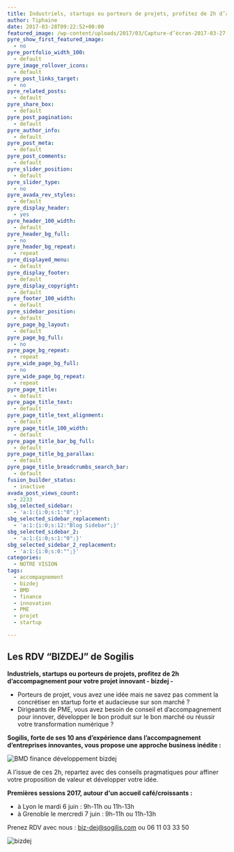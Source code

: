 ```yaml
---
title: Industriels, startups ou porteurs de projets, profitez de 2h d’accompagnement pour votre projet innovant
author: Tiphaine
date: 2017-03-28T09:22:52+00:00
featured_image: /wp-content/uploads/2017/03/Capture-d’écran-2017-03-27-à-15.42.58-copie.png
pyre_show_first_featured_image:
  - no
pyre_portfolio_width_100:
  - default
pyre_image_rollover_icons:
  - default
pyre_post_links_target:
  - no
pyre_related_posts:
  - default
pyre_share_box:
  - default
pyre_post_pagination:
  - default
pyre_author_info:
  - default
pyre_post_meta:
  - default
pyre_post_comments:
  - default
pyre_slider_position:
  - default
pyre_slider_type:
  - no
pyre_avada_rev_styles:
  - default
pyre_display_header:
  - yes
pyre_header_100_width:
  - default
pyre_header_bg_full:
  - no
pyre_header_bg_repeat:
  - repeat
pyre_displayed_menu:
  - default
pyre_display_footer:
  - default
pyre_display_copyright:
  - default
pyre_footer_100_width:
  - default
pyre_sidebar_position:
  - default
pyre_page_bg_layout:
  - default
pyre_page_bg_full:
  - no
pyre_page_bg_repeat:
  - repeat
pyre_wide_page_bg_full:
  - no
pyre_wide_page_bg_repeat:
  - repeat
pyre_page_title:
  - default
pyre_page_title_text:
  - default
pyre_page_title_text_alignment:
  - default
pyre_page_title_100_width:
  - default
pyre_page_title_bar_bg_full:
  - default
pyre_page_title_bg_parallax:
  - default
pyre_page_title_breadcrumbs_search_bar:
  - default
fusion_builder_status:
  - inactive
avada_post_views_count:
  - 2233
sbg_selected_sidebar:
  - 'a:1:{i:0;s:1:"0";}'
sbg_selected_sidebar_replacement:
  - 'a:1:{i:0;s:12:"Blog Sidebar";}'
sbg_selected_sidebar_2:
  - 'a:1:{i:0;s:1:"0";}'
sbg_selected_sidebar_2_replacement:
  - 'a:1:{i:0;s:0:"";}'
categories:
  - NOTRE VISION
tags:
  - accompagnement
  - bizdej
  - BMD
  - finance
  - innovation
  - PME
  - projet
  - startup

---
```

## Les RDV “BIZDEJ” de Sogilis

**Industriels, startups ou porteurs de projets, profitez de 2h d’accompagnement pour votre projet innovant - bizdej -**

- Porteurs de projet, vous avez une idée mais ne savez pas comment la concrétiser en startup forte et audacieuse sur son marché ?
- Dirigeants de PME, vous avez besoin de conseil et d’accompagnement pour innover, développer le bon produit sur le bon marché ou réussir votre transformation numérique ?

**Sogilis, forte de ses 10 ans d’expérience dans l’accompagnement d’entreprises innovantes, vous propose une approche business inédite :**

![BMD finance développement bizdej](/img/2017/03/Capture-d’écran-2017-03-27-à-15.42.58.png)

A l’issue de ces 2h, repartez avec des conseils pragmatiques pour affiner votre proposition de valeur et développer votre idée.

**Premières sessions 2017, autour d'un accueil café/croissants :**

- à Lyon le mardi 6 juin : 9h-11h ou 11h-13h
- à Grenoble le mercredi 7 juin : 9h-11h ou 11h-13h


Prenez RDV avec nous : biz-dej@sogilis.com ou 06 11 03 33 50

![bizdej](/img/2017/03/1.png)